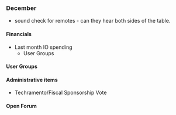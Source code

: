 ### December
* sound check for remotes - can they hear both sides of the table.

#### Financials
* Last month IO spending
  * User Groups

#### User Groups

#### Administrative items
 * Techramento/Fiscal Sponsorship Vote

#### Open Forum
